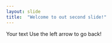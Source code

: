 ```yaml
---
layout: slide
title:  "Welcome to out second slide!"
---
```

Your text
Use the left arrow to go back!
